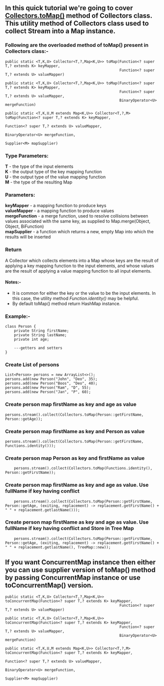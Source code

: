 ## In this quick tutorial we're going to cover [Collectors.toMap()](https://docs.oracle.com/javase/8/docs/api/index.html) method of Collectors class. This utility method of Collectors class used to collect Stream into a Map instance.

### Following are the overloaded method of toMap() present in Collectors class:-

````
public static <T,K,U> Collector<T,?,Map<K,U>> toMap(Function<? super T,? extends K> keyMapper,
                                                    Function<? super T,? extends U> valueMapper)
````

````
public static <T,K,U> Collector<T,?,Map<K,U>> toMap(Function<? super T,? extends K> keyMapper,
                                                    Function<? super T,? extends U> valueMapper,
                                                    BinaryOperator<U> mergeFunction)
````

````
public static <T,K,U,M extends Map<K,U>> Collector<T,?,M> toMap(Function<? super T,? extends K> keyMapper,
                                                                Function<? super T,? extends U> valueMapper,
                                                                BinaryOperator<U> mergeFunction,
                                                                Supplier<M> mapSupplier)
````

### Type Parameters:
**T** - the type of the input elements  
**K** - the output type of the key mapping function  
**U** - the output type of the value mapping function  
**M** - the type of the resulting Map  
 
### Parameters:
**keyMapper** - a mapping function to produce keys  
**valueMapper** - a mapping function to produce values  
**mergeFunction** - a merge function, used to resolve collisions between values associated with the same key, as supplied to Map.merge(Object, Object, BiFunction)  
**mapSupplier** - a function which returns a new, empty Map into which the results will be inserted

### Return
A Collector which collects elements into a Map whose keys are the result of applying a key mapping function to the input elements, and whose values are the result of applying a value mapping function to all input elements.

#### Notes:-
+ It is common for either the key or the value to be the input elements. In this case, the utility method *Function.identity()* may be helpful.
+ By default toMap() method return HashMap instance.

### Example:-

    class Person {
        private String firstName;
        private String lastName;
        private int age;
    
        ---getters and setters 
    }
    
### Create List of persons
    List<Person> persons = new ArrayList<>();
    persons.add(new Person("John", "Deo", 35);
    persons.add(new Person("Boos", "Deo", 40);
    persons.add(new Person("Ram", "D", 55);
    persons.add(new Person("Jan", "P", 60);
    
### Create person map firstName as key and age as value
    persons.stream().collect(Collectors.toMap(Person::getFirstName, Person::getAge));

### Create person map firstName as key and Person as value
    persons.stream().collect(Collectors.toMap(Person::getFirstName, Functions.identity()));
    
### Create person map Person as key and firstName as value
        persons.stream().collect(Collectors.toMap(Functions.identity(), Person::getFirstName));
    
### Create person map firstName as key and age as value. Use fullName if key having conflict
        persons.stream().collect(Collectors.toMap(Person::getFirstName, Person::getAge, (exiting, replacement) -> replacement.getFirstName() + " " + replacement.getlastName()));

### Create person map firstName as key and age as value. Use fullName if key having conflict and Store in Tree Map
        persons.stream().collect(Collectors.toMap(Person::getFirstName, Person::getAge, (exiting, replacement) -> replacement.getFirstName() + " " + replacement.getlastName(), TreeMap::new));


## If you want ConcurrentMap instance then either you can use supplier version of toMap() method by passing ConcurrentMap instance or use toConcurrentMap() version.

````
public static <T,K,U> Collector<T,?,Map<K,U>> toConcurrentMap(Function<? super T,? extends K> keyMapper,
                                                    Function<? super T,? extends U> valueMapper)
````

````
public static <T,K,U> Collector<T,?,Map<K,U>> toConcurrentMap(Function<? super T,? extends K> keyMapper,
                                                    Function<? super T,? extends U> valueMapper,
                                                    BinaryOperator<U> mergeFunction)
````

````
public static <T,K,U,M extends Map<K,U>> Collector<T,?,M> toConcurrentMap(Function<? super T,? extends K> keyMapper,
                                                                Function<? super T,? extends U> valueMapper,
                                                                BinaryOperator<U> mergeFunction,
                                                                Supplier<M> mapSupplier)
````
